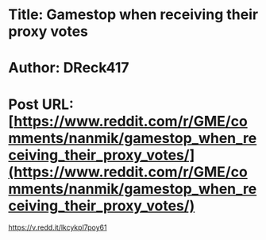# Title: Gamestop when receiving their proxy votes
# Author: DReck417
# Post URL: [https://www.reddit.com/r/GME/comments/nanmik/gamestop_when_receiving_their_proxy_votes/](https://www.reddit.com/r/GME/comments/nanmik/gamestop_when_receiving_their_proxy_votes/)


https://v.redd.it/lkcykpl7poy61